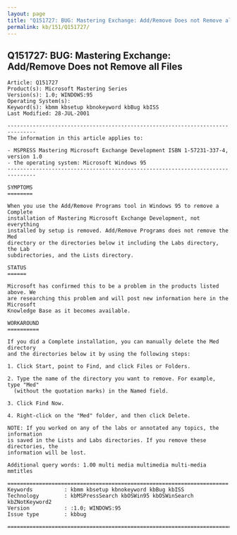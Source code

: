 ```yaml
---
layout: page
title: "Q151727: BUG: Mastering Exchange: Add/Remove Does not Remove all Files"
permalink: kb/151/Q151727/
---
```


## Q151727: BUG: Mastering Exchange: Add/Remove Does not Remove all Files

	Article: Q151727
	Product(s): Microsoft Mastering Series
	Version(s): 1.0; WINDOWS:95
	Operating System(s): 
	Keyword(s): kbmm kbsetup kbnokeyword kbBug kbISS
	Last Modified: 28-JUL-2001
	
	-------------------------------------------------------------------------------
	The information in this article applies to:
	
	- MSPRESS Mastering Microsoft Exchange Development ISBN 1-57231-337-4, version 1.0 
	- the operating system: Microsoft Windows 95 
	-------------------------------------------------------------------------------
	
	SYMPTOMS
	========
	
	When you use the Add/Remove Programs tool in Windows 95 to remove a Complete
	installation of Mastering Microsoft Exchange Development, not everything
	installed by setup is removed. Add/Remove Programs does not remove the Med
	directory or the directories below it including the Labs directory, the Lab
	subdirectories, and the Lists directory.
	
	STATUS
	======
	
	Microsoft has confirmed this to be a problem in the products listed above. We
	are researching this problem and will post new information here in the Microsoft
	Knowledge Base as it becomes available.
	
	WORKAROUND
	==========
	
	If you did a Complete installation, you can manually delete the Med directory
	and the directories below it by using the following steps:
	
	1. Click Start, point to Find, and click Files or Folders.
	
	2. Type the name of the directory you want to remove. For example, type "Med"
	  (without the quotation marks) in the Named field.
	
	3. Click Find Now.
	
	4. Right-click on the "Med" folder, and then click Delete.
	
	NOTE: If you worked on any of the labs or annotated any topics, the information
	is saved in the Lists and Labs directories. If you remove these directories, the
	information will be lost.
	
	Additional query words: 1.00 multi media multimedia multi-media mmtitles
	
	======================================================================
	Keywords          : kbmm kbsetup kbnokeyword kbBug kbISS 
	Technology        : kbMSPressSearch kbOSWin95 kbOSWinSearch kbZNotKeyword2
	Version           : :1.0; WINDOWS:95
	Issue type        : kbbug
	
	=============================================================================
	
